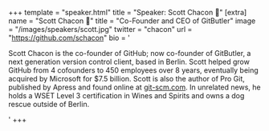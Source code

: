 +++
template = "speaker.html"
title = "Speaker: Scott Chacon 🦀"
[extra]
  name = "Scott Chacon 🦀"
  title = "Co-Founder and CEO of GitButler"
  image = "/images/speakers/scott.jpg"
  twitter = "chacon"
  url = "https://github.com/schacon"
  bio = '<p>Scott Chacon is the co-founder of GitHub; now co-founder of GitButler, a next generation version control client, based in Berlin. Scott helped grow GitHub from 4 cofounders to 450 employees over 8 years, eventually being acquired by Microsoft for $7.5 billion. Scott is also the author of Pro Git, published by Apress and found online at <a href="https://git-scm.com/?utm_source=eurorust" target="_blank" rel="noopener noreferrer">git-scm.com</a>. In unrelated news, he holds a WSET Level 3 certification in Wines and Spirits and owns a dog rescue outside of Berlin.</p>'
+++

